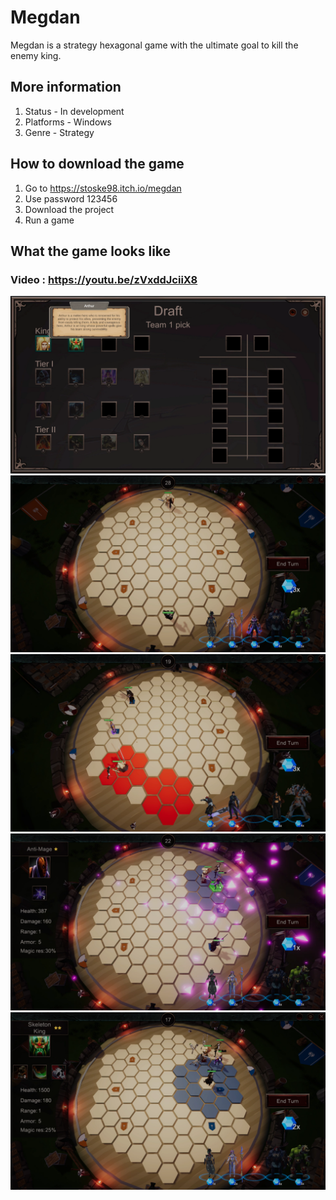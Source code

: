 # Megdan
Megdan is a strategy hexagonal game with the ultimate goal to kill the enemy king.

## More information
1. Status - In development
2. Platforms -	Windows
3. Genre	- Strategy

## How to download the game
1. Go to https://stoske98.itch.io/megdan
2. Use password 123456
3. Download the project
4. Run a game

## What the game looks like
### Video : https://youtu.be/zVxddJciiX8
![alt_text](https://github.com/Stoske98/Megdan/blob/main/Screenshots/p11.png)
![alt_text](https://github.com/Stoske98/Megdan/blob/main/Screenshots/p12.png)
![alt_text](https://github.com/Stoske98/Megdan/blob/main/Screenshots/p13.png)
![alt_text](https://github.com/Stoske98/Megdan/blob/main/Screenshots/p14.png)
![alt_text](https://github.com/Stoske98/Megdan/blob/main/Screenshots/p15.png)
